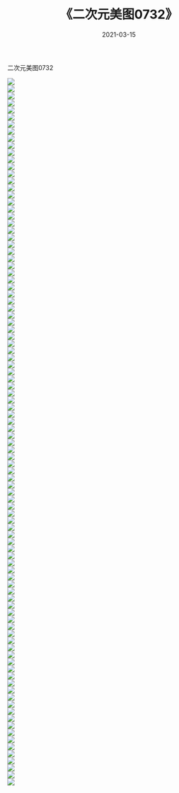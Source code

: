 ﻿---
layout: post
title:  《二次元美图0732》
date:   2021-03-15
img: http://imgx.orgx.ga/二次元/2021/二次元美图0732/000.jpg
categories: [美女, 清纯, 唯美]
---

二次元美图0732

 ![](http://imgx.orgx.ga/二次元/2021/二次元美图0732/001.png) <br>![](http://imgx.orgx.ga/二次元/2021/二次元美图0732/002.png) <br>![](http://imgx.orgx.ga/二次元/2021/二次元美图0732/003.png) <br>![](http://imgx.orgx.ga/二次元/2021/二次元美图0732/004.png) <br>![](http://imgx.orgx.ga/二次元/2021/二次元美图0732/005.png) <br>![](http://imgx.orgx.ga/二次元/2021/二次元美图0732/006.png) <br>![](http://imgx.orgx.ga/二次元/2021/二次元美图0732/007.png) <br>![](http://imgx.orgx.ga/二次元/2021/二次元美图0732/008.png) <br>![](http://imgx.orgx.ga/二次元/2021/二次元美图0732/009.png) <br>![](http://imgx.orgx.ga/二次元/2021/二次元美图0732/010.png) <br>![](http://imgx.orgx.ga/二次元/2021/二次元美图0732/011.png) <br>![](http://imgx.orgx.ga/二次元/2021/二次元美图0732/012.png) <br>![](http://imgx.orgx.ga/二次元/2021/二次元美图0732/013.png) <br>![](http://imgx.orgx.ga/二次元/2021/二次元美图0732/014.png) <br>![](http://imgx.orgx.ga/二次元/2021/二次元美图0732/015.png) <br>![](http://imgx.orgx.ga/二次元/2021/二次元美图0732/016.png) <br>![](http://imgx.orgx.ga/二次元/2021/二次元美图0732/017.png) <br>![](http://imgx.orgx.ga/二次元/2021/二次元美图0732/018.png) <br>![](http://imgx.orgx.ga/二次元/2021/二次元美图0732/019.png) <br>![](http://imgx.orgx.ga/二次元/2021/二次元美图0732/020.png) <br>![](http://imgx.orgx.ga/二次元/2021/二次元美图0732/021.png) <br>![](http://imgx.orgx.ga/二次元/2021/二次元美图0732/022.png) <br>![](http://imgx.orgx.ga/二次元/2021/二次元美图0732/023.png) <br>![](http://imgx.orgx.ga/二次元/2021/二次元美图0732/024.png) <br>![](http://imgx.orgx.ga/二次元/2021/二次元美图0732/025.png) <br>![](http://imgx.orgx.ga/二次元/2021/二次元美图0732/026.png) <br>![](http://imgx.orgx.ga/二次元/2021/二次元美图0732/027.png) <br>![](http://imgx.orgx.ga/二次元/2021/二次元美图0732/028.png) <br>![](http://imgx.orgx.ga/二次元/2021/二次元美图0732/029.png) <br>![](http://imgx.orgx.ga/二次元/2021/二次元美图0732/030.png) <br>![](http://imgx.orgx.ga/二次元/2021/二次元美图0732/031.png) <br>![](http://imgx.orgx.ga/二次元/2021/二次元美图0732/032.png) <br>![](http://imgx.orgx.ga/二次元/2021/二次元美图0732/033.png) <br>![](http://imgx.orgx.ga/二次元/2021/二次元美图0732/034.png) <br>![](http://imgx.orgx.ga/二次元/2021/二次元美图0732/035.png) <br>![](http://imgx.orgx.ga/二次元/2021/二次元美图0732/036.png) <br>![](http://imgx.orgx.ga/二次元/2021/二次元美图0732/037.png) <br>![](http://imgx.orgx.ga/二次元/2021/二次元美图0732/038.png) <br>![](http://imgx.orgx.ga/二次元/2021/二次元美图0732/039.png) <br>![](http://imgx.orgx.ga/二次元/2021/二次元美图0732/040.png) <br>![](http://imgx.orgx.ga/二次元/2021/二次元美图0732/041.png) <br>![](http://imgx.orgx.ga/二次元/2021/二次元美图0732/042.png) <br>![](http://imgx.orgx.ga/二次元/2021/二次元美图0732/043.png) <br>![](http://imgx.orgx.ga/二次元/2021/二次元美图0732/044.png) <br>![](http://imgx.orgx.ga/二次元/2021/二次元美图0732/045.png) <br>![](http://imgx.orgx.ga/二次元/2021/二次元美图0732/046.png) <br>![](http://imgx.orgx.ga/二次元/2021/二次元美图0732/047.png) <br>![](http://imgx.orgx.ga/二次元/2021/二次元美图0732/048.png) <br>![](http://imgx.orgx.ga/二次元/2021/二次元美图0732/049.png) <br>![](http://imgx.orgx.ga/二次元/2021/二次元美图0732/050.png) <br>![](http://imgx.orgx.ga/二次元/2021/二次元美图0732/051.png) <br>![](http://imgx.orgx.ga/二次元/2021/二次元美图0732/052.png) <br>![](http://imgx.orgx.ga/二次元/2021/二次元美图0732/053.png) <br>![](http://imgx.orgx.ga/二次元/2021/二次元美图0732/054.png) <br>![](http://imgx.orgx.ga/二次元/2021/二次元美图0732/055.png) <br>![](http://imgx.orgx.ga/二次元/2021/二次元美图0732/056.png) <br>![](http://imgx.orgx.ga/二次元/2021/二次元美图0732/057.png) <br>![](http://imgx.orgx.ga/二次元/2021/二次元美图0732/058.png) <br>![](http://imgx.orgx.ga/二次元/2021/二次元美图0732/059.png) <br>![](http://imgx.orgx.ga/二次元/2021/二次元美图0732/060.png) <br>![](http://imgx.orgx.ga/二次元/2021/二次元美图0732/061.png) <br>![](http://imgx.orgx.ga/二次元/2021/二次元美图0732/062.png) <br>![](http://imgx.orgx.ga/二次元/2021/二次元美图0732/063.png) <br>![](http://imgx.orgx.ga/二次元/2021/二次元美图0732/064.png) <br>![](http://imgx.orgx.ga/二次元/2021/二次元美图0732/065.png) <br>![](http://imgx.orgx.ga/二次元/2021/二次元美图0732/066.png) <br>![](http://imgx.orgx.ga/二次元/2021/二次元美图0732/067.png) <br>![](http://imgx.orgx.ga/二次元/2021/二次元美图0732/068.png) <br>![](http://imgx.orgx.ga/二次元/2021/二次元美图0732/069.png) <br>![](http://imgx.orgx.ga/二次元/2021/二次元美图0732/070.png) <br>![](http://imgx.orgx.ga/二次元/2021/二次元美图0732/071.png) <br>![](http://imgx.orgx.ga/二次元/2021/二次元美图0732/072.png) <br>![](http://imgx.orgx.ga/二次元/2021/二次元美图0732/073.png) <br>![](http://imgx.orgx.ga/二次元/2021/二次元美图0732/074.png) <br>![](http://imgx.orgx.ga/二次元/2021/二次元美图0732/075.png) <br>![](http://imgx.orgx.ga/二次元/2021/二次元美图0732/076.png) <br>![](http://imgx.orgx.ga/二次元/2021/二次元美图0732/077.png) <br>![](http://imgx.orgx.ga/二次元/2021/二次元美图0732/078.png) <br>![](http://imgx.orgx.ga/二次元/2021/二次元美图0732/079.png) <br>![](http://imgx.orgx.ga/二次元/2021/二次元美图0732/080.png) <br>![](http://imgx.orgx.ga/二次元/2021/二次元美图0732/081.png) <br>![](http://imgx.orgx.ga/二次元/2021/二次元美图0732/082.png) <br>![](http://imgx.orgx.ga/二次元/2021/二次元美图0732/083.png) <br>![](http://imgx.orgx.ga/二次元/2021/二次元美图0732/084.png) <br>![](http://imgx.orgx.ga/二次元/2021/二次元美图0732/085.png) <br>![](http://imgx.orgx.ga/二次元/2021/二次元美图0732/086.png) <br>![](http://imgx.orgx.ga/二次元/2021/二次元美图0732/087.png) <br>![](http://imgx.orgx.ga/二次元/2021/二次元美图0732/088.png) <br>![](http://imgx.orgx.ga/二次元/2021/二次元美图0732/089.png) <br>![](http://imgx.orgx.ga/二次元/2021/二次元美图0732/090.png) <br>![](http://imgx.orgx.ga/二次元/2021/二次元美图0732/091.png) <br>![](http://imgx.orgx.ga/二次元/2021/二次元美图0732/092.png) <br>![](http://imgx.orgx.ga/二次元/2021/二次元美图0732/093.png) <br>![](http://imgx.orgx.ga/二次元/2021/二次元美图0732/094.png) <br>![](http://imgx.orgx.ga/二次元/2021/二次元美图0732/095.png) <br>![](http://imgx.orgx.ga/二次元/2021/二次元美图0732/096.png) <br>![](http://imgx.orgx.ga/二次元/2021/二次元美图0732/097.png) <br>![](http://imgx.orgx.ga/二次元/2021/二次元美图0732/098.png) <br>![](http://imgx.orgx.ga/二次元/2021/二次元美图0732/099.png) <br>![](http://imgx.orgx.ga/二次元/2021/二次元美图0732/100.png) <br>